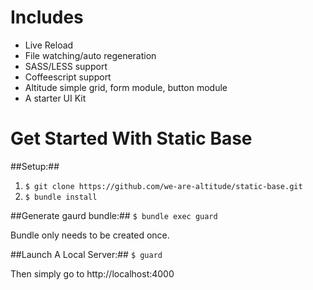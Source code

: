 Includes
============
- Live Reload
- File watching/auto regeneration
- SASS/LESS support
- Coffeescript support
- Altitude simple grid, form module, button module
- A starter UI Kit

Get Started With Static Base
============


##Setup:##
1. `$ git clone https://github.com/we-are-altitude/static-base.git`
3. `$ bundle install`

##Generate gaurd bundle:##
`$ bundle exec guard`

Bundle only needs to be created once.


##Launch A Local Server:##
`$ guard`

Then simply go to http://localhost:4000
